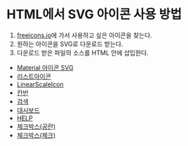 # HTML에서 SVG 아이콘 사용 방법

1. [freeicons.io](https://freeicons.io)에 가서 사용하고 싶은 아이콘을 찾는다.
2. 원하는 아이콘을 SVG로 다운로드 받는다.
3. 다운로드 받은 파일의 소스를 HTML 안에 삽입한다.


- [Material 아이콘 SVG](https://freeicons.io/icon-list/material-icons-toggle)
- [리스트아이콘](https://freeicons.io/material-icons-editor/format-list-bulleted-icon-9991)
- [LinearScaleIcon](https://freeicons.io/material-icons-editor/linear-scale-icon-10012)
- [칸반](https://freeicons.io/material-icons-editor/table-chart-icon-10027)
- [검색](https://freeicons.io/material-icons-action/search-icon-16011)
- [대시보드](https://freeicons.io/material-icons-action/dashboard-icon-15901)
- [HELP](https://freeicons.io/material-icons-action/help-outline-icon-15941)
- [체크박스(공란)](https://freeicons.io/material-icons-toggle/check-box-outline-blank-icon-15586)
- [체크박스(체크)](https://freeicons.io/material-icons-toggle/check-box-icon-15585)